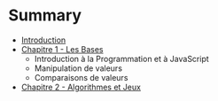 # Summary

* [Introduction](README.md)
* [Chapitre 1 - Les Bases](1.md)
    - Introduction à la Programmation et à JavaScript
    - Manipulation de valeurs
    - Comparaisons de valeurs
* [Chapitre 2 - Algorithmes et Jeux](2.md)
